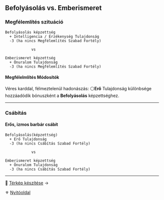 ## Befolyásolás vs. Emberismeret

### Megfélemlítés szituáció

```
Befolyásolás képzettség
  + Intelligencia / Érzékenység Tulajdonság
  -3 (ha nincs Megfélemlítés Szabad Fortély)

            vs

Emberismeret képzettség
  + Önuralom Tulajdonság
  -3 (ha nincs Megfélemlítés Szabad Fortély)
```

#### Megfélelmlítés Módosítók

Véres karddal, félmeztelenül hadonászás: ⚪**Erő** Tulajdonság különbsége hozzáadódik bónuszként a **Befolyásolás** képzettséghez.

---
### Csábítás

#### Erős, izmos barbár csábít

```
Befolyásolás(képzettség)
  + Erő Tulajdonság
  -3 (ha nincs Csábítás Szabad Fortély)

            vs

Emberismeret képzettség
  + Önuralom Tulajdonság
  -3 (ha nincs Csábítás Szabad Fortély)
```

---

🔗 [Térkép készítése](155_terkep_keszitese.md) →

⚜️ [Nyitóoldal](start.md)
